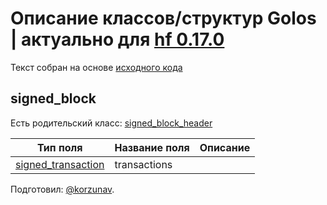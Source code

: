 # Описание классов/структур Golos | актуально для [hf 0.17.0](https://github.com/GolosChain/golos/releases/tag/v0.17.0)
Текст собран на основе [исходного кода](https://github.com/GolosChain/golos/tree/master/libraries/protocol/include/golos/protocol/block.hpp)

## signed_block

Есть родительский класс: [signed_block_header](signed_block_header.md)

|Тип поля|Название поля|Описание|
|--------|-------------|--------|
|[signed_transaction](signed_transaction.md)|transactions||

Подготовил: [@korzunav](https://golos.io/@korzunav).

